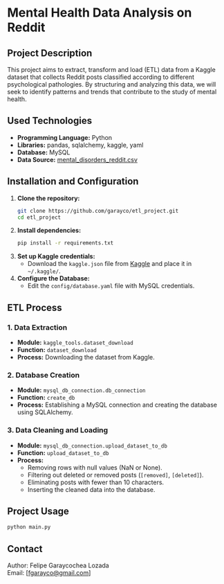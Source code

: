 # Mental Health Data Analysis on Reddit

## Project Description
This project aims to extract, transform and load (ETL) data from a Kaggle dataset that collects Reddit posts classified according to different psychological pathologies. By structuring and analyzing this data, we will seek to identify patterns and trends that contribute to the study of mental health.

## Used Technologies
- **Programming Language:** Python  
- **Libraries:** pandas, sqlalchemy, kaggle, yaml  
- **Database:** MySQL  
- **Data Source:** [mental_disorders_reddit.csv](https://www.kaggle.com/datasets/kamaruladha/mental-disorders-identification-reddit-nlp?select=mental_disorders_reddit.csv)

## Installation and Configuration
1. **Clone the repository:**
   ```bash
   git clone https://github.com/garayco/etl_project.git
   cd etl_project
   ```
2. **Install dependencies:**
   ```bash
   pip install -r requirements.txt
   ```
3. **Set up Kaggle credentials:**
   - Download the `kaggle.json` file from [Kaggle](https://www.kaggle.com/) and place it in `~/.kaggle/`.
4. **Configure the Database:**
   - Edit the `config/database.yaml` file with MySQL credentials.

## ETL Process
### 1. Data Extraction
- **Module:** `kaggle_tools.dataset_download`
- **Function:** `dataset_download`
- **Process:** Downloading the dataset from Kaggle.

### 2. Database Creation
- **Module:** `mysql_db_connection.db_connection`
- **Function:** `create_db`
- **Process:** Establishing a MySQL connection and creating the database using SQLAlchemy.

### 3. Data Cleaning and Loading
- **Module:** `mysql_db_connection.upload_dataset_to_db`
- **Function:** `upload_dataset_to_db`
- **Process:**
  - Removing rows with null values (NaN or None).
  - Filtering out deleted or removed posts (`[removed]`, `[deleted]`).
  - Eliminating posts with fewer than 10 characters.
  - Inserting the cleaned data into the database.

## Project Usage

```bash
python main.py
```

## Contact
Author: Felipe Garaycochea Lozada  
Email: [fgarayco@gmail.com]
